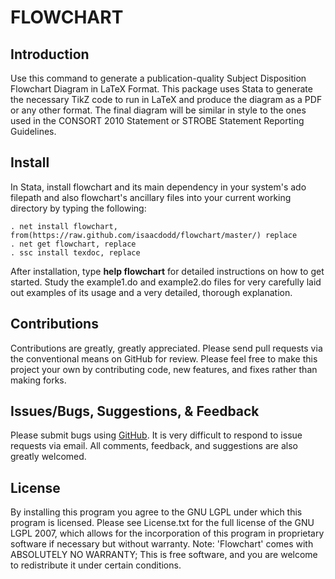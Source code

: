 # FLOWCHART

## Introduction

Use this command to generate a publication-quality Subject Disposition Flowchart Diagram in LaTeX Format. This package uses Stata to generate the necessary TikZ code to run in LaTeX and produce the diagram as a PDF or any other format. 
The final diagram will be similar in style to the ones used in the CONSORT 2010 Statement or STROBE Statement Reporting Guidelines.

## Install

In Stata, install flowchart and its main dependency in your system's ado filepath and also flowchart's ancillary files into your current working directory by typing the following:

	. net install flowchart, from(https://raw.github.com/isaacdodd/flowchart/master/) replace
	. net get flowchart, replace
	. ssc install texdoc, replace
	
After installation, type **help flowchart** for detailed instructions on how to get started. Study the example1.do and example2.do files for very carefully laid out examples of its usage and a very detailed, thorough explanation.
	
## Contributions

Contributions are greatly, greatly appreciated. Please send pull requests via the conventional means on GitHub for review. Please feel free to make this project your own by contributing code, new features, and fixes rather than making forks.

## Issues/Bugs, Suggestions, & Feedback

Please submit bugs using [GitHub](https://github.com/IsaacDodd/flowchart/issues/new/ "Open a New Issue on Github for Flowchart"). It is very difficult to respond to issue requests via email. All comments, feedback, and suggestions are also greatly welcomed.

## License

By installing this program you agree to the GNU LGPL under which this program is licensed. Please see License.txt for the full license of the GNU LGPL 2007, which allows for the incorporation of this program in proprietary software if necessary but without warranty.
Note: 'Flowchart' comes with ABSOLUTELY NO WARRANTY; This is free software, and you are welcome to redistribute it under certain conditions.